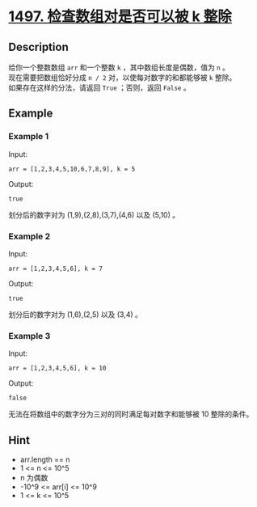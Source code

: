 # [1497. 检查数组对是否可以被 k 整除](https://leetcode.cn/problems/check-if-array-pairs-are-divisible-by-k/)  
## Description
给你一个整数数组 `arr` 和一个整数 `k` ，其中数组长度是偶数，值为 `n` 。  
现在需要把数组恰好分成 `n / 2` 对，以使每对数字的和都能够被 `k` 整除。  
如果存在这样的分法，请返回 `True` ；否则，返回 `False` 。  
## Example
### Example 1
Input:  
```
arr = [1,2,3,4,5,10,6,7,8,9], k = 5
```
Output:
```
true
```
划分后的数字对为 (1,9),(2,8),(3,7),(4,6) 以及 (5,10) 。
### Example 2
Input:  
```
arr = [1,2,3,4,5,6], k = 7
```
Output:
```
true
```
划分后的数字对为 (1,6),(2,5) 以及 (3,4) 。
### Example 3
Input:  
```
arr = [1,2,3,4,5,6], k = 10
```
Output:
```
false
```
无法在将数组中的数字分为三对的同时满足每对数字和能够被 10 整除的条件。
## Hint
- arr.length == n
- 1 <= n <= 10^5
- n 为偶数
- -10^9 <= arr[i] <= 10^9
- 1 <= k <= 10^5
